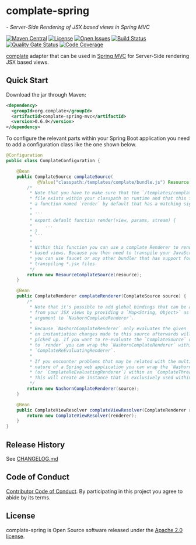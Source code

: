 # complate-spring
*- Server-Side Rendering of JSX based views in Spring MVC*

[![Maven Central](https://maven-badges.herokuapp.com/maven-central/org.complate/complate-spring/badge.svg)](https://maven-badges.herokuapp.com/maven-central/org.complate/complate-spring) [![License](https://img.shields.io/badge/License-Apache%202.0-blue.svg)](https://www.apache.org/licenses/LICENSE-2.0) [![Open Issues](https://img.shields.io/github/issues/complate/complate-spring.svg)](https://github.com/complate/complate-spring/issues) [![Build Status](https://travis-ci.org/complate/complate-spring.svg?branch=master)](https://travis-ci.org/complate/complate-spring) [![Quality Gate Status](https://sonarcloud.io/api/project_badges/measure?project=org.complate%3Acomplate-spring-mvc&metric=alert_status)](https://sonarcloud.io/dashboard?id=org.complate%3Acomplate-spring-mvc) [![Code Coverage](https://codecov.io/gh/complate/complate-spring/branch/master/graph/badge.svg)](https://codecov.io/gh/complate/complate-spring)

[complate](https://complate.org) adapter that can be used in
[Spring MVC](https://docs.spring.io/spring/docs/current/spring-framework-reference/web.html)
for Server-Side rendering JSX based views.


## Quick Start

Download the jar through Maven:

```xml
<dependency>
  <groupId>org.complate</groupId>
  <artifactId>complate-spring-mvc</artifactId>
  <version>0.6.0</version>
</dependency>
```

To configure the relevant parts within your Spring Boot application you need to
add a configuration class like the one shown below.

```java
@Configuration
public class ComplateConfiguration {

    @Bean
    public ComplateSource complateSource(
            @Value("classpath:/templates/complate/bundle.js") Resource resource) {
        /*
         * Note that you have to make sure that the `/templates/complate/bundle.js`
         * file exists within your classpath on runtime and that this file exports
         * a function named `render` by default that has a matching signature:
         *
         * ```
         * export default function render(view, params, stream) {
         *     ...
         * }
         * ```
         *
         * Within this function you can use a complate Renderer to render JSX
         * based views. Because you then need to transpile your JavaScript code
         * you can use faucet or any other bundler that has support for
         * transpiling *.jsx files.
         */
        return new ResourceComplateSource(resource);
    }

    @Bean
    public ComplateRenderer complateRenderer(ComplateSource source) {
        /*
         * Note that it's possible to add global bindings that can be accessed
         * from your JSX views by providing a `Map<String, Object>` as second
         * argument to `NashornComplateRenderer`.
         *
         * Because `NashornComplateRenderer` only evaluates the given `ComplateSource`
         * on instantiation changes made to this source afterwards will not be
         * picked up. If you want to re-evaluate the `ComplateSource` on every call
         * to `render` you can wrap the `NashornComplateRenderer` within an
         * `ComplateReEvaluatingRenderer`.
         *
         * If you encounter problems that may be related with the multi threaded
         * nature of a Spring web application you can wrap the `NashornComplateRenderer`
         * (or `ComplateReEvaluatingRenderer`) within an `ComplateThreadLocalRenderer`.
         * This will create an instance that is exclusively used within a thread.
         */
        return new NashornComplateRenderer(source);
    }

    @Bean
    public ComplateViewResolver complateViewResolver(ComplateRenderer renderer) {
        return new ComplateViewResolver(renderer);
    }
}
```


## Release History

See [CHANGELOG.md](./CHANGELOG.md)


## Code of Conduct

[Contributor Code of Conduct](./CODE_OF_CONDUCT.md). By participating in this
project you agree to abide by its terms.


## License

complate-spring is Open Source software released under the
[Apache 2.0 license](http://www.apache.org/licenses/LICENSE-2.0.html).
